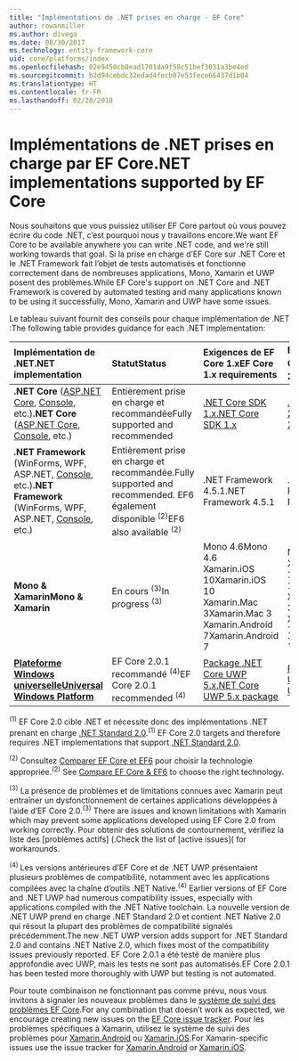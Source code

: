 ```yaml
---
title: "Implémentations de .NET prises en charge - EF Core"
author: rowanmiller
ms.author: divega
ms.date: 08/30/2017
ms.technology: entity-framework-core
uid: core/platforms/index
ms.openlocfilehash: 02e9450cb0ead1701da9f58c51bef3031a3be4ed
ms.sourcegitcommit: b2d94cebdc32edad4fecb07e53fece66437d1b04
ms.translationtype: HT
ms.contentlocale: fr-FR
ms.lasthandoff: 02/28/2018
---
```

# <a name="net-implementations-supported-by-ef-core"></a><span data-ttu-id="862cc-102">Implémentations de .NET prises en charge par EF Core</span><span class="sxs-lookup"><span data-stu-id="862cc-102">.NET implementations supported by EF Core</span></span>

<span data-ttu-id="862cc-103">Nous souhaitons que vous puissiez utiliser EF Core partout où vous pouvez écrire du code .NET, c’est pourquoi nous y travaillons encore.</span><span class="sxs-lookup"><span data-stu-id="862cc-103">We want EF Core to be available anywhere you can write .NET code, and we're still working towards that goal.</span></span> <span data-ttu-id="862cc-104">Si la prise en charge d’EF Core sur .NET Core et le .NET Framework fait l’objet de tests automatisés et fonctionne correctement dans de nombreuses applications, Mono, Xamarin et UWP posent des problèmes.</span><span class="sxs-lookup"><span data-stu-id="862cc-104">While EF Core's support on .NET Core and .NET Framework is covered by automated testing and many applications known to be using it successfully, Mono, Xamarin and UWP have some issues.</span></span>

<span data-ttu-id="862cc-105">Le tableau suivant fournit des conseils pour chaque implémentation de .NET :</span><span class="sxs-lookup"><span data-stu-id="862cc-105">The following table provides guidance for each .NET implementation:</span></span>

| <span data-ttu-id="862cc-106">Implémentation de .NET</span><span class="sxs-lookup"><span data-stu-id="862cc-106">.NET implementation</span></span>                                                                                                  | <span data-ttu-id="862cc-107">Statut</span><span class="sxs-lookup"><span data-stu-id="862cc-107">Status</span></span>                                                             | <span data-ttu-id="862cc-108">Exigences de EF Core 1.x</span><span class="sxs-lookup"><span data-stu-id="862cc-108">EF Core 1.x requirements</span></span>                                                                                | <span data-ttu-id="862cc-109">Exigences de EF Core 2.x <sup>(1)</sup></span><span class="sxs-lookup"><span data-stu-id="862cc-109">EF Core 2.x requirements <sup>(1)</sup></span></span>                                                                 |
|:---------------------------------------------------------------------------------------------------------------------|:-------------------------------------------------------------------|:--------------------------------------------------------------------------------------------------------|:--------------------------------------------------------------------------------------------------------|
| <span data-ttu-id="862cc-110">**.NET Core** ([ASP.NET Core](../get-started/aspnetcore/index.md), [Console](../get-started/netcore/index.md), etc.)</span><span class="sxs-lookup"><span data-stu-id="862cc-110">**.NET Core** ([ASP.NET Core](../get-started/aspnetcore/index.md), [Console](../get-started/netcore/index.md), etc.)</span></span> | <span data-ttu-id="862cc-111">Entièrement prise en charge et recommandée</span><span class="sxs-lookup"><span data-stu-id="862cc-111">Fully supported and recommended</span></span>                                    | [<span data-ttu-id="862cc-112">.NET Core SDK 1.x</span><span class="sxs-lookup"><span data-stu-id="862cc-112">.NET Core SDK 1.x</span></span>](https://www.microsoft.com/net/core/)                                                | [<span data-ttu-id="862cc-113">.NET Core SDK 2.x</span><span class="sxs-lookup"><span data-stu-id="862cc-113">.NET Core SDK 2.x</span></span>](https://www.microsoft.com/net/core/)                                                |
| <span data-ttu-id="862cc-114">**.NET Framework** (WinForms, WPF, ASP.NET, [Console](../get-started/full-dotnet/index.md), etc.)</span><span class="sxs-lookup"><span data-stu-id="862cc-114">**.NET Framework** (WinForms, WPF, ASP.NET, [Console](../get-started/full-dotnet/index.md), etc.)</span></span>                    | <span data-ttu-id="862cc-115">Entièrement prise en charge et recommandée.</span><span class="sxs-lookup"><span data-stu-id="862cc-115">Fully supported and recommended.</span></span> <span data-ttu-id="862cc-116">EF6 également disponible <sup>(2)</sup></span><span class="sxs-lookup"><span data-stu-id="862cc-116">EF6 also available <sup>(2)</sup></span></span> | <span data-ttu-id="862cc-117">.NET Framework 4.5.1</span><span class="sxs-lookup"><span data-stu-id="862cc-117">.NET Framework 4.5.1</span></span>                                                                                    | <span data-ttu-id="862cc-118">.NET Framework 4.6.1</span><span class="sxs-lookup"><span data-stu-id="862cc-118">.NET Framework 4.6.1</span></span>                                                                                    |
| <span data-ttu-id="862cc-119">**Mono & Xamarin**</span><span class="sxs-lookup"><span data-stu-id="862cc-119">**Mono & Xamarin**</span></span>                                                                                                   | <span data-ttu-id="862cc-120">En cours <sup>(3)</sup></span><span class="sxs-lookup"><span data-stu-id="862cc-120">In progress <sup>(3)</sup></span></span>                                         | <span data-ttu-id="862cc-121">Mono 4.6</span><span class="sxs-lookup"><span data-stu-id="862cc-121">Mono 4.6</span></span> <br/> <span data-ttu-id="862cc-122">Xamarin.iOS 10</span><span class="sxs-lookup"><span data-stu-id="862cc-122">Xamarin.iOS 10</span></span> <br/> <span data-ttu-id="862cc-123">Xamarin.Mac 3</span><span class="sxs-lookup"><span data-stu-id="862cc-123">Xamarin.Mac 3</span></span> <br/> <span data-ttu-id="862cc-124">Xamarin.Android 7</span><span class="sxs-lookup"><span data-stu-id="862cc-124">Xamarin.Android 7</span></span>                               | <span data-ttu-id="862cc-125">Mono 5.4</span><span class="sxs-lookup"><span data-stu-id="862cc-125">Mono 5.4</span></span> <br/> <span data-ttu-id="862cc-126">Xamarin.iOS 10.14</span><span class="sxs-lookup"><span data-stu-id="862cc-126">Xamarin.iOS 10.14</span></span> <br/> <span data-ttu-id="862cc-127">Xamarin.Mac 3.8</span><span class="sxs-lookup"><span data-stu-id="862cc-127">Xamarin.Mac 3.8</span></span> <br/> <span data-ttu-id="862cc-128">Xamarin.Android 7.5</span><span class="sxs-lookup"><span data-stu-id="862cc-128">Xamarin.Android 7.5</span></span>                        |
| [<span data-ttu-id="862cc-129">**Plateforme Windows universelle**</span><span class="sxs-lookup"><span data-stu-id="862cc-129">**Universal Windows Platform**</span></span>](../get-started/uwp/index.md)                                                        | <span data-ttu-id="862cc-130">EF Core 2.0.1 recommandé <sup>(4)</sup></span><span class="sxs-lookup"><span data-stu-id="862cc-130">EF Core 2.0.1 recommended <sup>(4)</sup></span></span>                           | [<span data-ttu-id="862cc-131">Package .NET Core UWP 5.x</span><span class="sxs-lookup"><span data-stu-id="862cc-131">.NET Core UWP 5.x package</span></span>](https://www.nuget.org/packages/Microsoft.NETCore.UniversalWindowsPlatform/) | [<span data-ttu-id="862cc-132">Package .NET Core UWP 6.x</span><span class="sxs-lookup"><span data-stu-id="862cc-132">.NET Core UWP 6.x package</span></span>](https://www.nuget.org/packages/Microsoft.NETCore.UniversalWindowsPlatform/) |

<span data-ttu-id="862cc-133"><sup>(1)</sup> EF Core 2.0 cible .NET et nécessite donc des implémentations .NET prenant en charge [.NET Standard 2.0](https://docs.microsoft.com/dotnet/standard/net-standard).</span><span class="sxs-lookup"><span data-stu-id="862cc-133"><sup>(1)</sup> EF Core 2.0 targets and therefore requires .NET implementations that support [.NET Standard 2.0](https://docs.microsoft.com/dotnet/standard/net-standard).</span></span>

<span data-ttu-id="862cc-134"><sup>(2)</sup> Consultez [Comparer EF Core et EF6](../../efcore-and-ef6/index.md) pour choisir la technologie appropriée.</span><span class="sxs-lookup"><span data-stu-id="862cc-134"><sup>(2)</sup> See [Compare EF Core & EF6](../../efcore-and-ef6/index.md) to choose the right technology.</span></span>

<span data-ttu-id="862cc-135"><sup>(3)</sup> La présence de problèmes et de limitations connues avec Xamarin peut entraîner un dysfonctionnement de certaines applications développées à l’aide d’EF Core 2.0.</span><span class="sxs-lookup"><span data-stu-id="862cc-135"><sup>(3)</sup> There are issues and known limitations with Xamarin which may prevent some applications developed using EF Core 2.0 from working correctly.</span></span> <span data-ttu-id="862cc-136">Pour obtenir des solutions de contournement, vérifiez la liste des [problèmes actifs] ([](https://github.com/aspnet/entityframeworkCore/issues?q=is%3Aopen+is%3Aissue+label%3Aarea-xamarin).</span><span class="sxs-lookup"><span data-stu-id="862cc-136">Check the list of [active issues]([](https://github.com/aspnet/entityframeworkCore/issues?q=is%3Aopen+is%3Aissue+label%3Aarea-xamarin) for workarounds.</span></span>

<span data-ttu-id="862cc-137"><sup>(4) </sup> Les versions antérieures d’EF Core et de .NET UWP présentaient plusieurs problèmes de compatibilité, notamment avec les applications compilées avec la chaîne d’outils .NET Native.</span><span class="sxs-lookup"><span data-stu-id="862cc-137"><sup>(4)</sup> Earlier versions of EF Core and .NET UWP had numerous compatibility issues, especially with applications compiled with the .NET Native toolchain.</span></span> <span data-ttu-id="862cc-138">La nouvelle version de .NET UWP prend en charge .NET Standard 2.0 et contient .NET Native 2.0 qui résout la plupart des problèmes de compatibilité signalés précédemment.</span><span class="sxs-lookup"><span data-stu-id="862cc-138">The new .NET UWP version adds support for .NET Standard 2.0 and contains .NET Native 2.0, which fixes most of the compatibility issues previously reported.</span></span> <span data-ttu-id="862cc-139">EF Core 2.0.1 a été testé de manière plus approfondie avec UWP, mais les tests ne sont pas automatisés.</span><span class="sxs-lookup"><span data-stu-id="862cc-139">EF Core 2.0.1 has been tested more thoroughly with UWP but testing is not automated.</span></span>

<span data-ttu-id="862cc-140">Pour toute combinaison ne fonctionnant pas comme prévu, nous vous invitons à signaler les nouveaux problèmes dans le [système de suivi des problèmes EF Core](https://github.com/aspnet/entityframeworkcore/issues/new).</span><span class="sxs-lookup"><span data-stu-id="862cc-140">For any combination that doesn’t work as expected, we encourage creating new issues on the [EF Core issue tracker](https://github.com/aspnet/entityframeworkcore/issues/new).</span></span> <span data-ttu-id="862cc-141">Pour les problèmes spécifiques à Xamarin, utilisez le système de suivi des problèmes pour [Xamarin.Android](https://github.com/xamarin/xamarin-android/issues/new) ou [Xamarin.iOS](https://github.com/xamarin/xamarin-macios/issues/new).</span><span class="sxs-lookup"><span data-stu-id="862cc-141">For Xamarin-specific issues use the issue tracker for [Xamarin.Android](https://github.com/xamarin/xamarin-android/issues/new) or [Xamarin.iOS](https://github.com/xamarin/xamarin-macios/issues/new).</span></span>
